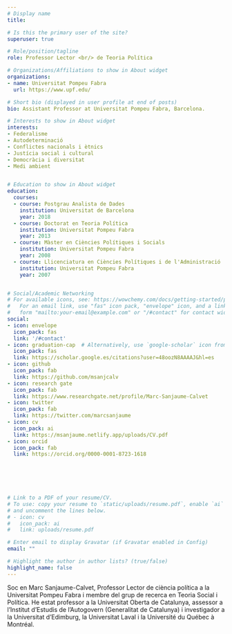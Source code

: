 ```yaml
---
# Display name
title: 

# Is this the primary user of the site?
superuser: true

# Role/position/tagline
role: Professor Lector <br/> de Teoria Política

# Organizations/Affiliations to show in About widget
organizations:
- name: Universitat Pompeu Fabra
  url: https://www.upf.edu/

# Short bio (displayed in user profile at end of posts)
bio: Assistant Professor at Universitat Pompeu Fabra, Barcelona.

# Interests to show in About widget
interests:
- Federalisme
- Autodeterminació
- Conflictes nacionals i ètnics
- Justícia social i cultural
- Democràcia i diversitat
- Medi ambient


# Education to show in About widget
education:
  courses:
  - course: Postgrau Analista de Dades
    institution: Universitat de Barcelona
    year: 2018
  - course: Doctorat en Teoria Política
    institution: Universitat Pompeu Fabra
    year: 2013
  - course: Màster en Ciències Polítiques i Socials
    institution: Universitat Pompeu Fabra
    year: 2008
  - course: Llicenciatura en Ciències Polítiques i de l'Administració
    institution: Universitat Pompeu Fabra
    year: 2007


# Social/Academic Networking
# For available icons, see: https://wowchemy.com/docs/getting-started/page-builder/#icons
#   For an email link, use "fas" icon pack, "envelope" icon, and a link in the
#   form "mailto:your-email@example.com" or "/#contact" for contact widget.
social:
- icon: envelope
  icon_pack: fas
  link: '/#contact'
- icon: graduation-cap  # Alternatively, use `google-scholar` icon from `ai` icon pack
  icon_pack: fas
  link: https://scholar.google.es/citations?user=48oozN8AAAAJ&hl=es
- icon: github
  icon_pack: fab
  link: https://github.com/msanjcalv
- icon: research gate
  icon_pack: fab
  link: https://www.researchgate.net/profile/Marc-Sanjaume-Calvet
- icon: twitter
  icon_pack: fab
  link: https://twitter.com/marcsanjaume
- icon: cv
  icon_pack: ai
  link: https://msanjaume.netlify.app/uploads/CV.pdf 
- icon: orcid
  icon_pack: fab
  link: https://orcid.org/0000-0001-8723-1618 

  
  



# Link to a PDF of your resume/CV.
# To use: copy your resume to `static/uploads/resume.pdf`, enable `ai` icons in `params.toml`, 
# and uncomment the lines below.
# - icon: cv
#   icon_pack: ai
#   link: uploads/resume.pdf

# Enter email to display Gravatar (if Gravatar enabled in Config)
email: ""

# Highlight the author in author lists? (true/false)
highlight_name: false
---
```



Soc en Marc Sanjaume-Calvet, Professor Lector de ciència política a la Universitat Pompeu Fabra i membre del grup de recerca en Teoria Social i Política. He estat professor a la Universitat Oberta de Catalunya, assessor a l’Institut d’Estudis de l’Autogovern (Generalitat de Catalunya) i investigador a la Universitat d’Edimburg, la Universitat Laval i la Université du Québec à Montréal.  


